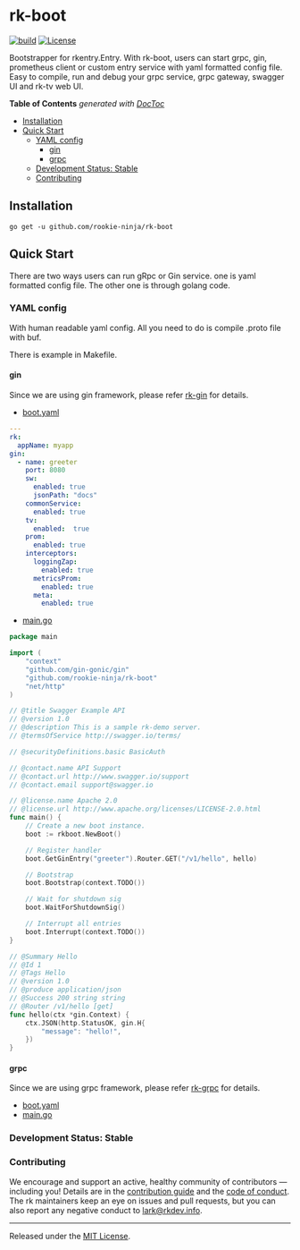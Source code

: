 # rk-boot
[![build](https://github.com/rookie-ninja/rk-boot/actions/workflows/ci.yml/badge.svg)](https://github.com/rookie-ninja/rk-boot/actions/workflows/ci.yml)
[![License](https://img.shields.io/badge/License-Apache%202.0-blue.svg)](https://opensource.org/licenses/Apache-2.0)

Bootstrapper for rkentry.Entry.
With rk-boot, users can start grpc, gin, prometheus client or custom entry service with yaml formatted config file.
Easy to compile, run and debug your grpc service, grpc gateway, swagger UI and rk-tv web UI.

<!-- START doctoc generated TOC please keep comment here to allow auto update -->
<!-- DON'T EDIT THIS SECTION, INSTEAD RE-RUN doctoc TO UPDATE -->
**Table of Contents**  *generated with [DocToc](https://github.com/thlorenz/doctoc)*

- [Installation](#installation)
- [Quick Start](#quick-start)
  - [YAML config](#yaml-config)
    - [gin](#gin)
    - [grpc](#grpc)
  - [Development Status: Stable](#development-status-stable)
  - [Contributing](#contributing)

<!-- END doctoc generated TOC please keep comment here to allow auto update -->

## Installation
`go get -u github.com/rookie-ninja/rk-boot`

## Quick Start
There are two ways users can run gRpc or Gin service. one is yaml formatted config file.
The other one is through golang code.

### YAML config
With human readable yaml config.
All you need to do is compile .proto file with buf.

There is example in Makefile.

#### gin
Since we are using gin framework, please refer [rk-gin](https://github.com/rookie-ninja/rk-gin) for details.

- [boot.yaml](example/simple-gin/boot.yaml)

```yaml
---
rk:
  appName: myapp
gin:
  - name: greeter
    port: 8080
    sw:
      enabled: true
      jsonPath: "docs"
    commonService:
      enabled: true
    tv:
      enabled:  true
    prom:
      enabled: true
    interceptors:
      loggingZap:
        enabled: true
      metricsProm:
        enabled: true
      meta:
        enabled: true
```

- [main.go](example/simple-gin/main.go)
```go
package main

import (
	"context"
	"github.com/gin-gonic/gin"
	"github.com/rookie-ninja/rk-boot"
	"net/http"
)

// @title Swagger Example API
// @version 1.0
// @description This is a sample rk-demo server.
// @termsOfService http://swagger.io/terms/

// @securityDefinitions.basic BasicAuth

// @contact.name API Support
// @contact.url http://www.swagger.io/support
// @contact.email support@swagger.io

// @license.name Apache 2.0
// @license.url http://www.apache.org/licenses/LICENSE-2.0.html
func main() {
	// Create a new boot instance.
	boot := rkboot.NewBoot()

	// Register handler
	boot.GetGinEntry("greeter").Router.GET("/v1/hello", hello)

	// Bootstrap
	boot.Bootstrap(context.TODO())

	// Wait for shutdown sig
	boot.WaitForShutdownSig()

	// Interrupt all entries
	boot.Interrupt(context.TODO())
}

// @Summary Hello
// @Id 1
// @Tags Hello
// @version 1.0
// @produce application/json
// @Success 200 string string
// @Router /v1/hello [get]
func hello(ctx *gin.Context) {
	ctx.JSON(http.StatusOK, gin.H{
		"message": "hello!",
	})
}
```

#### grpc
Since we are using grpc framework, please refer [rk-grpc](https://github.com/rookie-ninja/rk-grpc) for details.

- [boot.yaml](example/grpc/boot.yaml)
- [main.go](example/grpc/main.go)

### Development Status: Stable

### Contributing
We encourage and support an active, healthy community of contributors &mdash;
including you! Details are in the [contribution guide](CONTRIBUTING.md) and
the [code of conduct](CODE_OF_CONDUCT.md). The rk maintainers keep an eye on
issues and pull requests, but you can also report any negative conduct to
lark@rkdev.info.

<hr>

Released under the [MIT License](LICENSE).